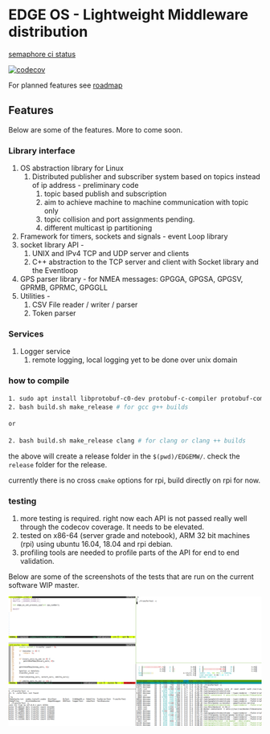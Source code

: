 # EDGE OS - Lightweight Middleware distribution

[semaphore ci status](https://devnaga.semaphoreci.com/dashboards/my-work)

[![codecov](https://codecov.io/gh/DevNaga/EDGEMW/branch/master/graph/badge.svg)](https://codecov.io/gh/DevNaga/EDGEMW)

For planned features see [roadmap](roadmap.md)

## Features

Below are some of the features. More to come soon.


### Library interface

1. OS abstraction library for Linux
    1. Distributed publisher and subscriber system based on topics instead of ip address  - preliminary code
        1. topic based publish and subscription
        2. aim to achieve machine to machine communication with topic only
        3. topic collision and port assignments pending.
        4. different multicast ip partitioning 
2. Framework for timers, sockets and signals - event Loop library
3. socket library API -
    1. UNIX and IPv4  TCP and UDP server and clients
    2. C++ abstraction to the TCP server and client with Socket library and the Eventloop
4. GPS parser library - for NMEA messages: GPGGA, GPGSA, GPGSV, GPRMB, GPRMC, GPGGLL
5. Utilities -
    1. CSV File reader / writer / parser
    2. Token parser


### Services

1. Logger service
    1. remote logging, local logging yet to be done over unix domain


### how to compile

```bash
1. sudo apt install libprotobuf-c0-dev protobuf-c-compiler protobuf-compiler libprotobuf-dev libprotoc-dev libprotobuf-c-dev cmake make gcc g++ clang clang++
2. bash build.sh make_release # for gcc g++ builds

or 

2. bash build.sh make_release clang # for clang or clang ++ builds

```

the above will create a release folder in the `$(pwd)/EDGEMW/`. check the `release` folder for the release.

currently there is no cross `cmake` options for rpi, build directly on rpi for now.

### testing

1. more testing is required. right now each API is not passed really well through the codecov coverage. It needs to be elevated.
2. tested on x86-64 (server grade and notebook), ARM 32 bit machines (rpi) using ubuntu 16.04, 18.04 and rpi debian.
3. profiling tools are needed to profile parts of the API for end to end validation.

Below are some of the screenshots of the tests that are run on the current software WIP master.


![](tests/tcp_perf_test.png?raw=true)

